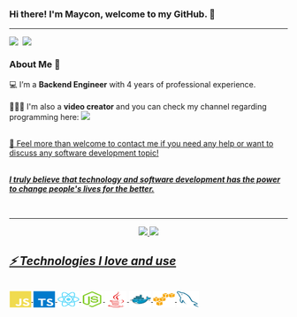 ### Hi there! I'm Maycon, welcome to my GitHub. 🌱

<hr />

<a href="https://www.linkedin.com/in/maycon-teixeira/">
  <img align="left" width="24px" src="https://cdn.jsdelivr.net/npm/simple-icons@v3/icons/linkedin.svg"  />
</a>
<a href="mailto:maayconaguiar11@hotmail.com">
  <img align="left" width="26px" src="https://www.svgrepo.com/show/173756/outlook.svg" />
</a>

<br/>

### About Me 🚀
💻 I’m a **Backend Engineer** with 4 years of professional experience. </br> </br>
👨🏼‍💻 I'm also a **video creator** and you can check my channel regarding programming here: <a href="https://www.youtube.com/user/maycon3186/videos"><img height="30px" src="https://www.logo.wine/a/logo/YouTube/YouTube-Icon-Full-Color-Logo.wine.svg"/></br></br>

💬 Feel more than welcome to contact me if you need any help or want to discuss any software development topic! </br></br>
   
 <b><i>I truly believe that technology and software development has the power to change people's lives for the better. 
    
<br/>
<hr />

<div align="center">
  <a href="https://github.com/omayconaguiar">
  <img height="180em" src="https://github-readme-stats.vercel.app/api?username=omayconaguiar&show_icons=true&theme=gradient&include_all_commits=true&count_private=true"/>
  <img height="180em" src="https://github-readme-stats.vercel.app/api/top-langs/?username=omayconaguiar&layout=compact&langs_count=7&theme=gradient"/>
</div>

## ⚡ Technologies I love and use
  
<div style="display: inline_block"><br>
  <img align="center" alt="js" height="30" width="40" src="https://raw.githubusercontent.com/devicons/devicon/master/icons/javascript/javascript-plain.svg">
  <img align="center" alt="ts" height="30" width="40" src="https://raw.githubusercontent.com/devicons/devicon/master/icons/typescript/typescript-plain.svg">
  <img align="center" alt="react" height="30" width="40" src="https://raw.githubusercontent.com/devicons/devicon/master/icons/react/react-original.svg">
  <img align="center" alt="Node" height="30" width="40" src="https://raw.githubusercontent.com/devicons/devicon/master/icons/nodejs/nodejs-original.svg">
  <img align="center" alt="Java" height="30" width="40" src="https://raw.githubusercontent.com/devicons/devicon/master/icons/java/java-plain.svg">  
  <img align="center" alt="Docker" height="30" width="40" src="https://raw.githubusercontent.com/devicons/devicon/master/icons/docker/docker-original.svg">
  <img align="center" alt="AWS" height="30" width="40" src="https://raw.githubusercontent.com/devicons/devicon/master/icons/amazonwebservices/amazonwebservices-original.svg">
  <img align="center" alt="MySQL" height="30" width="40" src="https://raw.githubusercontent.com/devicons/devicon/master/icons/mysql/mysql-original.svg">
                                                              
</div>
